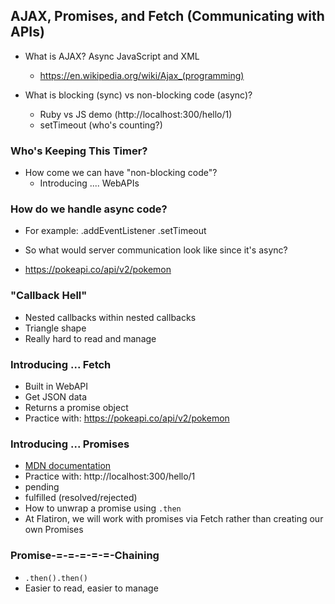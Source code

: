 ## AJAX, Promises, and Fetch (Communicating with APIs)
- What is AJAX? Async JavaScript and XML
  - https://en.wikipedia.org/wiki/Ajax_(programming)

- What is blocking (sync) vs non-blocking code (async)?
  - Ruby vs JS demo (http://localhost:300/hello/1)
  - setTimeout (who's counting?)

### Who's Keeping This Timer?
- How come we can have "non-blocking code"?
  - Introducing .... WebAPIs

### How do we handle async code?
- For example:
.addEventListener
.setTimeout

- So what would server communication look like since it's async?
- https://pokeapi.co/api/v2/pokemon

### "Callback Hell"
- Nested callbacks within nested callbacks
- Triangle shape
- Really hard to read and manage

### Introducing ... Fetch
- Built in WebAPI
- Get JSON data
- Returns a promise object
- Practice with:  https://pokeapi.co/api/v2/pokemon

### Introducing ... Promises
- [MDN documentation](https://developer.mozilla.org/en-US/docs/Web/JavaScript/Reference/Global_Objects/Promise)
- Practice with: http://localhost:300/hello/1
- pending
- fulfilled (resolved/rejected)
- How to unwrap a promise using `.then`
- At Flatiron, we will work with promises via Fetch rather than creating our own Promises

### Promise-=-=-=-=-=-Chaining
- `.then().then()`
- Easier to read, easier to manage
